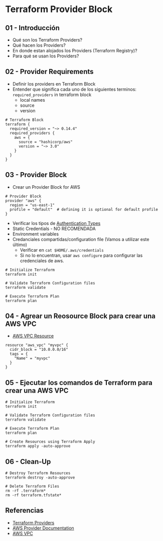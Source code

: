 # Terraform Provider Block

## 01 - Introducción
- Qué son los Terraform Providers?
- Qué hacen los Providers?
- En donde estan alojados los Providers (Terraform Registry)?
- Para qué se usan los Providers?


## 02 - Provider Requirements
- Definir los providers en Terraform Block
- Entender que significa cada uno de los siguientes terminos:
`required_providers` in terraform block
  - local names
  - source
  - version

```
# Terraform Block
terraform {
  required_version = "~> 0.14.4"
  required_providers {
    aws = { 
      source = "hashicorp/aws"
      version = "~> 3.0"
    }
  }
}
```


## 03 - Provider Block  
- Crear un Provider Block for AWS

```
# Provider Block
provider "aws" {
  region = "us-east-1"
  profile = "default"  # defining it is optional for default profile
}
```

- Verificar los tipos de [Authentication Types](https://registry.terraform.io/providers/hashicorp/aws/latest/docs#authentication) 
- Static Credentials - NO RECOMENDADA
- Environment variables
- Credanciales compartidas/configuration file (Vamos a utilizar este último)
  - Verificar en `cat $HOME/.aws/credentials`
  - Si no lo encuentran, usar `aws configure` para configurar las credenciales de aws.

```
# Initialize Terraform
terraform init

# Validate Terraform Configuration files
terraform validate

# Execute Terraform Plan
terraform plan
```  

## 04 - Agrear un Reosource Block para crear una AWS VPC
- [AWS VPC Resource](https://registry.terraform.io/providers/hashicorp/aws/latest/docs/resources/vpc)

```
resource "aws_vpc" "myvpc" {
  cidr_block = "10.0.0.0/16"
  tags = {
    "Name" = "myvpc"
  }
}
```

## 05 - Ejecutar los comandos de Terraform para crear una AWS VPC

```
# Initialize Terraform
terraform init

# Validate Terraform Configuration files
terraform validate

# Execute Terraform Plan
terraform plan

# Create Resources using Terraform Apply
terraform apply -auto-approve
```  

## 06 - Clean-Up 

```
# Destroy Terraform Resources
terraform destroy -auto-approve

# Delete Terraform Files
rm -rf .terraform*
rm -rf terraform.tfstate*
```


## Referencias
- [Terraform Providers](https://www.terraform.io/docs/configuration/providers.html)
- [AWS Provider Documentation](https://registry.terraform.io/providers/hashicorp/aws/latest/docs)
- [AWS VPC](https://registry.terraform.io/providers/hashicorp/aws/latest/docs/resources/vpc)